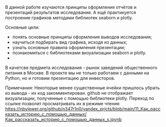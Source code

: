 В данной работе изучаются принципы оформления отчётов и презентаций результатов исследования. А ещё практикуется построение графиков методами библиотек seaborn и plotly.

Основные цели:

- понять основные принципы оформления выводов исследования;
- научиться подбирать вид графика, исходя из данных;
- узнать основные правила оформления презентации;
- познакомиться с библиотеками визуализации seaborn и plotly.
- 
В качетсве предмета исследования - рынок заведений общественного питания в Москве. В проекте мы не только работаем с данными на Python, но и готовим презентацию для инвесторов.

Примечания: 
  Некоторые менее существенные ячейки пришлось убрать из вывода - их код закомментирован. 
  github не отображает визуализации, полученные с помощью библиотеки plotly. Переход по ссылке позволит просматривать их в режиме чтения: https://nbviewer.org/github/n347r1n0/yandex_prjcts/blob/main/11_Как_рассказать_историю_с_помощью_данных/Как_рассказать_историю_с_помощью_данных_s.ipynb
